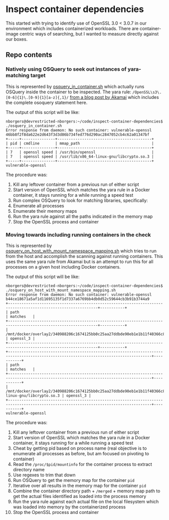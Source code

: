 # Inspect container dependencies
This started with trying to identify use of OpenSSL 3.0 < 3.0.7 in our environment which includes containerized workloads. There are container-image centric ways of searching, but I wanted to measure directly against our boxes.

## Repo contents

### Natively using OSQuery to seek out instances of yara-matching target
This is represented by [osquery_in_container.sh](osquery_in_container.sh) which actually runs OSQuery inside the container to be inspected.
The yara rule: `/OpenSSL\s3\.[0-6]{1}\.[0-9]{1}[a-z]{,1}/` [from a blog post by Akamai](https://www.akamai.com/blog/security-research/openssl-vulnerability-how-to-effectively-prepare#query) which includes the complete osoquery statement here.

The output of this script will be like:
```
nborgers@devrestricted-nborgers:~/code/inspect-container-dependencies$ ./osquery_in_container.sh
Error response from daemon: No such container: vulnerable-openssl
46bb8f2f8da622e2d643f3d3d86b734fed776d290ac2847052cb4c62a01347bf
+-----+---------------+------------------------------------------+
| pid | cmdline       | mmap_path                                |
+-----+---------------+------------------------------------------+
| 7   | openssl speed | /usr/bin/openssl                         |
| 7   | openssl speed | /usr/lib/x86_64-linux-gnu/libcrypto.so.3 |
+-----+---------------+------------------------------------------+
vulnerable-openssl
```

The procedure was:
1. Kill any leftover container from a previous run of either script
1. Start version of OpenSSL which matches the yara rule in a Docker container, it stays running for a while running a speed test
1. Run complex OSQuery to look for matching libraries, specifically:
  1. Enumerate all processes
  1. Enumerate their memory maps
  1. Run the yara rule against all the paths indicated in the memory map
1. Stop the OpenSSL process and container

### Moving towards including running containers in the check
This is represented by [osquery_on_host_with_mount_namespace_mapping.sh](osquery_on_host_with_mount_namespace_mapping.sh) which tries to run from the host and accomplish the scanning against running containers.
This uses the same yara rule from Akamai but is an attempt to run this for all processes on a given host including Docker containers.

The output of this script will be like:
```
nborgers@devrestricted-nborgers:~/code/inspect-container-dependencies$ ./osquery_on_host_with_mount_namespace_mapping.sh
Error response from daemon: No such container: vulnerable-openssl
b44ce18671a5af1d11695135f1d7337a6769bb4db0d52c59644cb3b91b3744a9
+--------------------------------------------------------------------------------------------------------------+-----------+
| path                                                                                                         | matches   |
+--------------------------------------------------------------------------------------------------------------+-----------+
| /mnt/docker/overlay2/340988206c1674125bb0c25aa27ddbde90eb1e1b11f40366c8e1586cc5c0e7a6/merged/usr/bin/openssl | openssl_3 |
+--------------------------------------------------------------------------------------------------------------+-----------+
+--------------------------------------------------------------------------------------------------------------------------------------+-----------+
| path                                                                                                                                 | matches   |
+--------------------------------------------------------------------------------------------------------------------------------------+-----------+
| /mnt/docker/overlay2/340988206c1674125bb0c25aa27ddbde90eb1e1b11f40366c8e1586cc5c0e7a6/merged/usr/lib/x86_64-linux-gnu/libcrypto.so.3 | openssl_3 |
+--------------------------------------------------------------------------------------------------------------------------------------+-----------+
vulnerable-openssl
```

The procedure was:
1. Kill any leftover container from a previous run of either script
1. Start version of OpenSSL which matches the yara rule in a Docker container, it stays running for a while running a speed test
1. Cheat by getting pid based on process name (real objective is to enumerate all processes as before, but am focused on pivoting to container)
1. Read the `/proc/$pid/mountinfo` for the container process to extract directory name
1. Use regexes to trim that down
1. Run OSQuery to get the memory map for the container `pid`
1. Iterative over all results in the memory map for the container `pid`
  1. Combine the container directory path + `/merged` + memory map path to get the actual files identified as loaded into the process memory
  1. Run the yara rule against each actual file on the local filesystem which was loaded into memory by the containerized process
1. Stop the OpenSSL process and container

